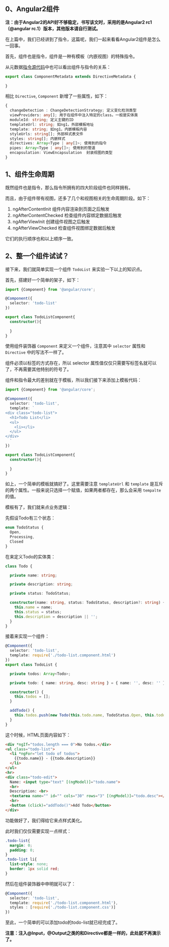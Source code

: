 ## 0、Angular2组件

**注：由于Angular2的API好不够稳定，书写该文时，采用的是Angular2 rc1（@angular rc.1）版本，其他版本请自行测试。**

在上篇中，我们已经讲到了指令，这篇呢，我们一起来看看Angular2组件是怎么一回事。

首先，组件也是指令，组件是一种有模板（内嵌视图）的特殊指令。

从元数据[指令源代码](https://github.com/angular/angular/blob/2.0.0-rc.1/modules/%40angular/core/src/metadata/directives.ts)中也可以看出组件与指令的关系：

```typescript
export class ComponentMetadata extends DirectiveMetadata {
  
}
```

相比 ``Directive``, ``Component`` 新增了一些属性，如下：

```typescript
{
  changeDetection : ChangeDetectionStrategy; 定义变化检测类型
  viewProviders: any[]; 用于在组件中注入特定的class。一般是实体类
  moduleId: string; 定义主键的ID
  templateUrl: string; 如ng1，外部模板地址
  template: string; 如ng1，内嵌模板内容
  styleUrls: string[]; 外部样式表文件
  styles: string[]; 内嵌样式
  directives: Array<Type | any[]>; 使用到的指令
  pipes: Array<Type | any[]>; 使用到的管道
  encapsulation: ViewEncapsulation  封装视图的类型
}
```

## 1、组件生命周期

既然组件也是指令，那么指令所拥有的四大阶段组件也同样拥有。

而且，由于组件带有视图，还多了几个和视图相关的生命周期阶段。如下：

1. ngAfterContentInit 组件内容渲染到页面之后触发
2. ngAfterContentChecked 检查组件内容绑定数据后触发
3. ngAfterViewInit 创建组件视图之后触发
4. ngAfterViewChecked 检查组件视图绑定数据后触发

它们的执行顺序也和以上顺序一致。

## 2、整一个组件试试？

接下来，我们就简单实现一个组件 ``TodoList`` 来实验一下以上的知识点。

首先，搭建好一个简单的架子，如下：

```typescript
import {Component} from '@angular/core';

@Component({
  selector: 'todo-list'
})

export class TodoListComponent{
  constructor(){
    
  }
}
```

使用组件装饰器 ``Component`` 来定义一个组件，注意其中 ``selector`` 属性和 ``Directive`` 中的写法不一样了。

组件必须以标签的方式存在，所以 selector 属性值仅仅只需要写标签名就可以了，不再需要其他特别的符号了。 

组件和指令最大的差别就在于模板，所以我们接下来添加上模板代码：

```typescript
import {Component} from '@angular/core';

@Component({
  selector: 'todo-list',
  template: `
<div class="todo-list">
  <h1>Todo List</li>
  <ul>
    <li></li>
  </ul>
</div> 
  `
})

export class TodoListComponent{
  constructor(){
    
  }
}
```

如上，一个简单的模板就搞好了。这里需要注意 ``templateUrl`` 和 ``template`` 是互斥的两个属性。一般来说只选择一个赋值，如果两者都存在，那么会采用 ``tempalte`` 的值。

模板有了，我们就来点业务逻辑：

先假设Todo有三个状态：

```typescript
enum TodoStatus {
  Open,
  Processing,
  Closed
}
```

在来定义Todo的实体类：

```typescript
class Todo {

  private name: string;

  private description: string;

  private status: TodoStatus;

  constructor(name: string, status: TodoStatus, description?: string) {
    this.name = name;
    this.status = status;
    this.description = description || '';
  }
}
```

接着来实现一个组件：

```typescript
@Component({
  selector: 'todo-list',
  template: require('./todo-list.component.html')
})
export class TodoList {

  private todos: Array<Todo>;

  private todo: { name: string, desc: string } = { name: '', desc: '' };

  constructor() {
    this.todos = [];
  }

  addTodo() {
    this.todos.push(new Todo(this.todo.name, TodoStatus.Open, this.todo.desc));
  }
}
```

这个时候，HTML页面内容如下：

```html
<div *ngIf="todos.length === 0">No todos.</div>
<ul class="todo-list">
  <li *ngFor="let todo of todos">
    {{todo.name}} - {{todo.description}}
  </li>
</ul>
<hr>
<div class="todo-edit">
  Name: <input type="text" [(ngModel)]="todo.name">
  <br>
  Description: <br>
  <textarea name="" id="" cols="30" rows="3" [(ngModel)]="todo.desc"></textarea>
  <br>
  <button (click)="addTodo()">Add Todo</button>
</div>
```

功能做好了，我们得给它来点样式美化。

此时我们仅仅需要实现一点样式：

```css
.todo-list{
  margin: 0;
  padding: 0;
}
.todo-list li{
  list-style: none;
  border: 1px solid red;
}
```

然后在组件装饰器中申明就可以了：

```typescript
@Component({
  selector: 'todo-list',
  template: require('./todo-list.component.html'),
  styles : [require('./todo-list.component.css')]
})
```

至此，一个简单的可以添加todo的todo-list就已经完成了。

**注意：注入@Input，@Output之类的和Directive都是一样的，此处就不再演示了。**